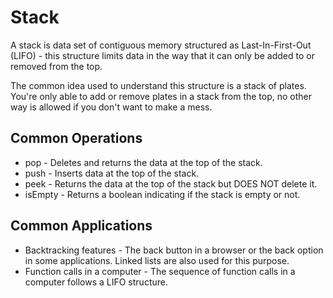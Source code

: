 # Stack

A stack is data set of contiguous memory structured as  Last-In-First-Out (LIFO) - this structure limits data in the way that it can only be added to or removed from the top.

The common idea used to understand this structure is a stack of plates. You're only able to add or remove plates in a stack from the top, no other way is allowed if you don't want to make a mess.

## Common Operations

* pop - Deletes and returns the data at the top of the stack.
* push - Inserts data at the top of the stack.
* peek - Returns the data at the top of the stack but DOES NOT delete it.
* isEmpty - Returns a boolean indicating if the stack is empty or not.

## Common Applications

* Backtracking features - The back button in a browser or the back option in some applications. Linked lists are also used for this purpose.
* Function calls in a computer - The sequence of function calls in a computer follows a LIFO structure.